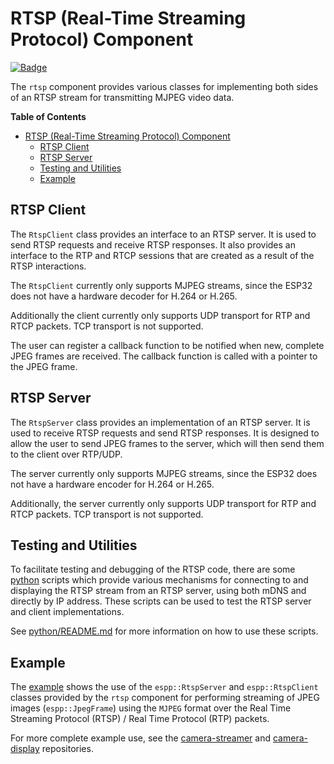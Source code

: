 # RTSP (Real-Time Streaming Protocol) Component

[![Badge](https://components.espressif.com/components/espp/rtsp/badge.svg)](https://components.espressif.com/components/espp/rtsp)

The `rtsp` component provides various classes for implementing both sides of an
RTSP stream for transmitting MJPEG video data.

<!-- markdown-toc start - Don't edit this section. Run M-x markdown-toc-refresh-toc -->
**Table of Contents**

- [RTSP (Real-Time Streaming Protocol) Component](#rtsp-real-time-streaming-protocol-component)
  - [RTSP Client](#rtsp-client)
  - [RTSP Server](#rtsp-server)
  - [Testing and Utilities](#testing-and-utilities)
  - [Example](#example)

<!-- markdown-toc end -->

## RTSP Client

The `RtspClient` class provides an interface to an RTSP server. It is used to
send RTSP requests and receive RTSP responses. It also provides an interface
to the RTP and RTCP sessions that are created as a result of the RTSP
interactions.

The `RtspClient` currently only supports MJPEG streams, since the ESP32 does
not have a hardware decoder for H.264 or H.265.

Additionally the client currently only supports UDP transport for RTP and RTCP
packets. TCP transport is not supported.

The user can register a callback function to be notified when new, complete JPEG
frames are received. The callback function is called with a pointer to the JPEG
frame.

## RTSP Server

The `RtspServer` class provides an implementation of an RTSP server. It is used
to receive RTSP requests and send RTSP responses. It is designed to allow the
user to send JPEG frames to the server, which will then send them to the client
over RTP/UDP.

The server currently only supports MJPEG streams, since the ESP32 does not have
a hardware encoder for H.264 or H.265.

Additionally, the server currently only supports UDP transport for RTP and RTCP
packets. TCP transport is not supported.

## Testing and Utilities

To facilitate testing and debugging of the RTSP code, there are some
[python](./python) scripts which provide various mechanisms for connecting to
and displaying the RTSP stream from an RTSP server, using both mDNS and directly
by IP address. These scripts can be used to test the RTSP server and client
implementations.

See [python/README.md](./python/README.md) for more information on how to use
these scripts.

## Example

The [example](./example) shows the use of the `espp::RtspServer` and
`espp::RtspClient` classes provided by the `rtsp` component for performing
streaming of JPEG images (`espp::JpegFrame`) using the `MJPEG` format over the
Real Time Streaming Protocol (RTSP) / Real Time Protocol (RTP) packets.

For more complete example use, see the
[camera-streamer](https://github.com/esp-cpp/camera-streamer) and
[camera-display](https://github.com/esp-cpp/camera-display) repositories.
